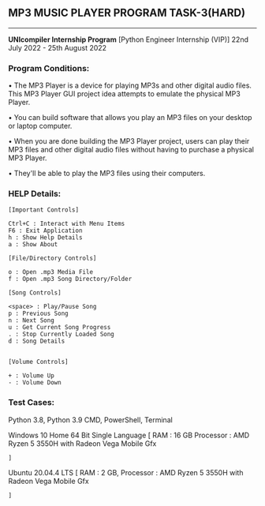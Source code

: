 ## MP3 MUSIC PLAYER PROGRAM TASK-3(HARD)
---
**UNIcompiler Internship Program**
[Python Engineer Internship (VIP)]
22nd July 2022 - 25th August 2022

### Program Conditions:

•   The MP3 Player is a device for playing MP3s and other
    digital audio files. This MP3 Player GUI project idea
    attempts to emulate the physical MP3 Player.

•   You can build software that allows you play an MP3 files
    on your desktop or laptop computer.

•   When you are done building the MP3 Player project, users
    can play their MP3 files and other digital audio files
    without having to purchase a physical MP3 Player.

•   They'll be able to play the MP3 files using their computers.


### HELP Details:

```
[Important Controls]

Ctrl+C : Interact with Menu Items
F6 : Exit Application
h : Show Help Details
a : Show About

[File/Directory Controls]

o : Open .mp3 Media File
f : Open .mp3 Song Directory/Folder

[Song Controls]

<space> : Play/Pause Song
p : Previous Song
n : Next Song
u : Get Current Song Progress
. : Stop Currently Loaded Song
d : Song Details


[Volume Controls]

+ : Volume Up
- : Volume Down
```

### Test Cases:

Python 3.8, Python 3.9
CMD, PowerShell, Terminal

Windows 10 Home 64 Bit Single Language
    [
        RAM : 16 GB
        Processor : AMD Ryzen 5 3550H with Radeon Vega Mobile Gfx

    ]

Ubuntu 20.04.4 LTS
    [
        RAM : 2 GB,
        Processor : AMD Ryzen 5 3550H with Radeon Vega Mobile Gfx

    ]